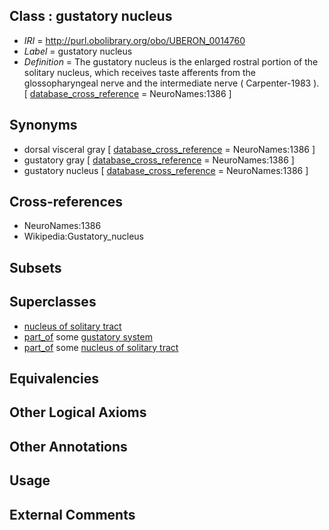 
## Class : gustatory nucleus

 * *IRI* = http://purl.obolibrary.org/obo/UBERON_0014760
 * *Label* = gustatory nucleus
 * *Definition* = The gustatory nucleus is the enlarged rostral portion of the solitary nucleus, which receives taste afferents from the glossopharyngeal nerve and the intermediate nerve ( Carpenter-1983 ). [ [database_cross_reference](../../ef/oboInOwl#hasDbXref.md) = NeuroNames:1386 ]

## Synonyms

 * dorsal visceral gray [ [database_cross_reference](../../ef/oboInOwl#hasDbXref.md) = NeuroNames:1386 ]
 * gustatory gray [ [database_cross_reference](../../ef/oboInOwl#hasDbXref.md) = NeuroNames:1386 ]
 * gustatory nucleus [ [database_cross_reference](../../ef/oboInOwl#hasDbXref.md) = NeuroNames:1386 ]

## Cross-references

 * NeuroNames:1386
 * Wikipedia:Gustatory_nucleus

## Subsets


## Superclasses

 * [nucleus of solitary tract](../../UBERON/50/UBERON_0009050.md)
 * [part_of](../../BFO/50/BFO_0000050.md) some [gustatory system](../../UBERON/33/UBERON_0001033.md)
 * [part_of](../../BFO/50/BFO_0000050.md) some [nucleus of solitary tract](../../UBERON/50/UBERON_0009050.md)

## Equivalencies


## Other Logical Axioms


## Other Annotations


## Usage


## External Comments

